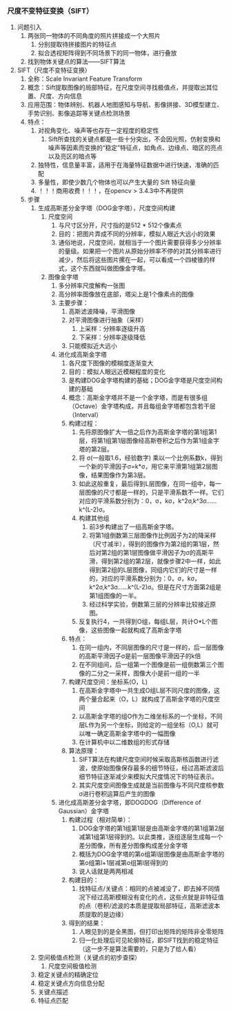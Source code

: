### 尺度不变特征变换（SIFT）
1. 问题引入
    1. 两张同一物体的不同角度的照片拼接成一个大照片
        1. 分别提取待拼接图片的特征点
        2. 拟合透视矩阵得到不同场景下的同一物体，进行叠放
    2. 找到物体关键点的算法——SIFT算法
2. SIFT（尺度不变特征变换）
    1. 全称：Scale Invariant Feature Transform
    2. 概念：Sift提取图像的局部特征，在尺度空间寻找极值点，并提取出其位置、尺度、方向信息
    3. 应用范围：物体辨别、机器人地图感知与导航、影像拼接、3D模型建立、手势识别、影像追踪等关键点检测场景
    4. 特点：
        1. 对视角变化、噪声等也存在一定程度的稳定性
            1. Sift所查找的关键点都是一些十分突出，不会因光照，仿射变换和噪声等因素而变换的“稳定”特征点，如角点、边缘点、暗区的亮点以及亮区的暗点等
        2. 独特性，信息量丰富，适用于在海量特征数据中进行快速，准确的匹配
        3. 多量性，即使少数几个物体也可以产生大量的 Sift 特征向量
        4. ！！！商用收费！！！，在opencv > 3.4.3中不再提供
    5. 步骤
        1. 生成高斯差分金字塔（DOG金字塔），尺度空间构建
            1. 尺度空间
                1. 与尺寸区分开，尺寸指的是512 * 512个像素点
                2. 目的：把图片弄成不同的分辨率，模拟人眼近大远小的效果
                3. 通俗地说，尺度空间，就相当于一个图片需要获得多少分辨率的量级。如果把一个图片从原始分辨率不停的对其分辨率进行减少，然后将这些图片摞在一起，可以看成一个四棱锥的样式，这个东西就叫做图像金字塔。
            2. 图像金字塔
                1. 多分辨率尺度解构一张图
                2. 高分辨率图像放在底部，塔尖上是1个像素点的图像
                3. 主要步骤：
                    1. 高斯滤波降噪，平滑图像
                    2. 对平滑图像进行抽象（采样）
                        1. 上采样：分辨率逐级升高
                        2. 下采样：分辨率逐级降低
                    3. 只能模拟近大远小
                4. 进化成高斯金字塔
                    1. 各尺度下图像的模糊度逐渐变大
                    2. 目的：模拟人眼远近模糊程度的变化
                    3. 是构建DOG金字塔构建的基础；DOG金字塔是尺度空间构建的基础
                    4. 概念：高斯金字塔并不是一个金字塔，而是有很多组（Octave）金字塔构成，并且每组金字塔都包含若干层（Interval）
                    5. 构建过程：
                        1. 先将原图像扩大一倍之后作为高斯金字塔的第1组第1层，将第1组第1层图像经高斯卷积之后作为第1组金字塔的第2层。
                        2. 将 σ(一般取1.6，经验数字) 乘以一个比例系数k，得到一个新的平滑因子σ=k*σ，用它来平滑第1组第2层图像，结果图像作为第3层。
                        3. 如此这般重复，最后得到L层图像，在同一组中，每一层图像的尺寸都是一样的，只是平滑系数不一样。它们对应的平滑系数分别为：0，σ，kσ，k^2σ,k^3σ……k^(L-2)σ。
                        4. 构建其他组
                            1. 前3步构建出了一组高斯金字塔。
                            2. 将第1组倒数第三层图像作比例因子为2的降采样（尺寸减半），得到的图像作为第2组的第1层，然后对第2组的第1层图像做平滑因子为σ的高斯平滑，得到第2组的第2层，就像步骤2中一样，如此得到第2组的L层图像，同组内它们的尺寸是一样的，对应的平滑系数分别为：0，σ，kσ，k^2σ,k^3σ……k^(L-2)σ。但是在尺寸方面第2组是第1组图像的一半。
                            3. 经过科学实验，倒数第三层的分辨率比较接近原图。
                        5. 反复执行4，一共得到O组，每组L层，共计O*L个图像，这些图像一起就构成了高斯金字塔
                    6. 特点：
                        1. 在同一组内，不同层图像的尺寸是一样的，后一层图像的高斯平滑因子σ是前一层图像平滑因子的k倍
                        2. 在不同组间，后一组第一个图像是前一组倒数第三个图像的二分之一采样，图像大小是前一组的一半
                    6. 构建尺度空间：坐标系(O，L)
                        1. 在高斯金字塔中一共生成O组L层不同尺度的图像，这两个量合起来（O，L）就构成了高斯金字塔的尺度空间
                        2. 以高斯金字塔的组O作为二维坐标系的一个坐标，不同层L作为另一个坐标，则给定的一组坐标（O,L）就可以唯一确定高斯金字塔中的一幅图像
                        3. 在计算机中以二维数组的形式存储
                    7. 算法原理：
                        1. SIFT算法在构建尺度空间时候采取高斯核函数进行滤波，使原始图像保存最多的细节特征，经过高斯滤波后细节特征逐渐减少来模拟大尺度情况下的特征表示。
                        2. 其实尺度空间图像生成就是当前图像与不同尺度核参数σ进行卷积运算后产生的图像
                5. 进化成高斯差分金字塔，即DOGDOG（Difference of Gaussian）金字塔
                    1. 构建过程（相对简单）：
                        1. DOG金字塔的第1组第1层是由高斯金字塔的第1组第2层减第1组第1层得到的。以此类推，逐组逐层生成每一个差分图像，所有差分图像构成差分金字塔
                        2. 概括为DOG金字塔的第o组第l层图像是由高斯金字塔的第o组第l+1层减第o组第l层得到的
                        3. 说人话就是两两相减
                    2. 构建目的：
                        1. 找特征点/关键点：相同的点被减没了，即去掉不同情况下经过高斯模糊没有变化的点，这些点就是非特征值的点（卷积/滤波的本质是提取局部特征，高斯滤波本质提取的是边缘）
                    3. 得到的结果：
                        1. 人眼见到的是全黑图，但打印出矩阵的矩阵非全零矩阵
                        2. 归一化处理后可见轮廓特征，即SIFT找到的稳定特征（这一步不是算法需要的，只是为了给人看）
        2. 空间极值点检测（关键点的初步查探）
            1. 尺度空间极值检测
        3. 稳定关键点的精确定位
        4. 稳定关键点方向信息分配
        5. 关键点描述
        6. 特征点匹配
